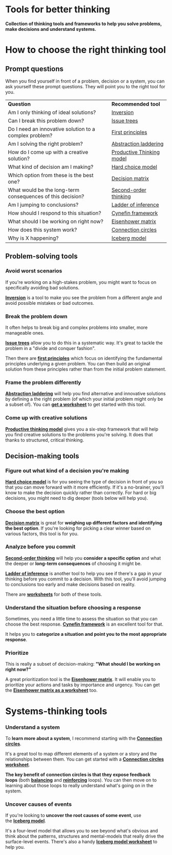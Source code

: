 # Tools for better thinking

**Collection of thinking tools and frameworks to help you solve problems, make decisions and understand systems.**

# How to choose the right thinking tool

## **Prompt questions**

When you find yourself in front of a problem, decision or a system, you can ask yourself these prompt questions. They will point you to the right tool for you.

|     |     |
| --- | --- |
| **Question** | **Recommended tool** |
| Am I only thinking of ideal solutions? | [Inversion](/inversion) |
| Can I break this problem down? | [Issue trees](/issue-trees) |
| Do I need an innovative solution to a complex problem? | [First principles](/first-principles) |
| Am I solving the right problem? | [Abstraction laddering](/abstraction-laddering) |
| How do I come up with a creative solution? | [Productive Thinking model](/productive-thinking-model) |
| What kind of decision am I making? | [Hard choice model](/hard-choice-model) |
| Which option from these is the best one? | [Decision matrix](/decision-matrix) |
| What would be the long-term consequences of this decision? | [Second-order thinking](/second-order-thinking) |
| Am I jumping to conclusions? | [Ladder of inference](/ladder-of-inference) |
| How should I respond to this situation? | [Cynefin framework](/cynefin-framework) |
| What should I be working on right now? | [Eisenhower matrix](/eisenhower-matrix) |
| How does this system work? | [Connection circles](/connection-circles) |
| Why is X happening? | [Iceberg model](/iceberg-model) |

## **Problem-solving tools**

### **Avoid worst scenarios**

If you're working on a high-stakes problem, you might want to focus on specifically avoiding bad solutions.

**[Inversion](https://untools.co/inversion)** is a tool to make you see the problem from a different angle and avoid possible mistakes or bad outcomes.

### **Break the problem down**

It often helps to break big and complex problems into smaller, more manageable ones.

**[Issue trees](https://untools.co/issue-trees)** allow you to do this in a systematic way. It's great to tackle the problem in a "divide and conquer fashion".

Then there are **[first principles](https://untools.co/first-principles)** which focus on identifying the fundamental principles underlying a given problem. You can then build an original solution from these principles rather than from the initial problem statement.

### **Frame the problem differently**

**[Abstraction laddering](https://untools.co/abstraction-laddering)** will help you find alternative and innovative solutions by defining a the right problem (of which your initial problem might only be a subset of). You can **[get a worksheet](https://gumroad.com/l/untools-worksheets)** to get started with this tool.

### **Come up with creative solutions**

**[Productive thinking model](https://untools.co/productive-thinking-model)** gives you a six-step framework that will help you find creative solutions to the problems you're solving. It does that thanks to structured, critical thinking.

## **Decision-making tools**

### **Figure out what kind of a decision you're making**

**[Hard choice model](https://untools.co/hard-choice-model)** is for you seeing the type of decision in front of you so that you can move forward with it more efficiently. If it's a no-brainer, you'll know to make the decision quickly rather than correctly. For hard or big decisions, you might need to dig deeper (tools below will help you).

### **Choose the best option**

**[Decision matrix](https://untools.co/decision-matrix)** is great for **weighing up different factors and identifying the best option**. If you're looking for picking a clear winner based on various factors, this tool is for you.

### **Analyze before you commit**

**[Second-order thinking](https://untools.co/second-order-thinking)** will help you **consider a specific option** and what the deeper or **long-term consequences** of choosing it might be.

**[Ladder of inference](https://untools.co/ladder-of-inference)** is another tool to help you see if there's a gap in your thinking before you commit to a decision. With this tool, you'll avoid jumping to conclusions too early and make decisions based on reality.

There are **[worksheets](https://gumroad.com/l/untools-worksheets)** for both of these tools.

### **Understand the situation before choosing a response**

Sometimes, you need a little time to assess the situation so that you can choose the best response. **[Cynefin framework](https://untools.co/cynefin-framework)** is an excellent tool for that.

It helps you to **categorize a situation and point you to the most appropriate response**.

### **Prioritize**

This is really a subset of decision-making: **"What should I be working on right now?"**

A great prioritization tool is the **[Eisenhower matrix](https://untools.co/eisenhower-matrix)**. It will enable you to prioritize your actions and tasks by importance and urgency. You can get the **[Eisenhower matrix as a worksheet](https://gumroad.com/l/untools-worksheets)** too.

# **Systems-thinking tools**

### **Understand a system**

To **learn more about a system**, I recommend starting with the **[Connection circles](https://untools.co/connection-circles)**.

It's a great tool to map different elements of a system or a story and the relationships between them. You can get started with a **[Connection circles worksheet](https://gumroad.com/l/untools-worksheets)**.

**The key benefit of** **connection circles is that they expose feedback loops** (both **[balancing](https://untools.co/balancing-feedback-loop)** and **[reinforcing](https://untools.co/reinforcing-feedback-loop)** loops). You can then move on to learning about those loops to really understand what's going on in the system.

### **Uncover causes of events**

If you're looking to **uncover the root causes of some event**, use the **[Iceberg model](https://untools.co/iceberg-model)**.

It's a four-level model that allows you to see beyond what's obvious and think about the patterns, structures and mental-models that really drive the surface-level events. There's also a handy **[Iceberg model worksheet](https://gumroad.com/l/untools-worksheets)** to help you.
